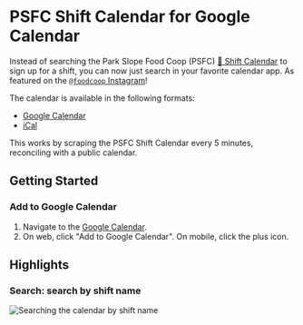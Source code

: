 # PSFC Shift Calendar for Google Calendar

Instead of searching the Park Slope Food Coop (PSFC) [📅 Shift Calendar](https://members.foodcoop.com/services/shifts/) to sign up for a shift, you can now just search in your favorite calendar app. As featured on the [`@foodcoop` Instagram](https://www.instagram.com/stories/highlights/18038560394618051/)!

The calendar is available in the following formats:

- [Google Calendar](https://calendar.google.com/calendar/u/0/embed?src=9b8f99f4caf33d2afbd17ac5f64a5113c7e373686247a7126b6a0b96a8cbd462@group.calendar.google.com)
- [iCal](https://calendar.google.com/calendar/ical/9b8f99f4caf33d2afbd17ac5f64a5113c7e373686247a7126b6a0b96a8cbd462%40group.calendar.google.com/public/basic.ics)

This works by scraping the PSFC Shift Calendar every 5 minutes, reconciling with a public calendar.

## Getting Started

### Add to Google Calendar

1. Navigate to the [Google Calendar](https://calendar.google.com/calendar/u/0/embed?src=9b8f99f4caf33d2afbd17ac5f64a5113c7e373686247a7126b6a0b96a8cbd462@group.calendar.google.com).
2. On web, click "Add to Google Calendar". On mobile, click the plus icon.


## Highlights

### Search: search by shift name

![Searching the calendar by shift name](https://github.com/user-attachments/assets/8228e094-cb33-41d6-b937-6c89319f76c1)
